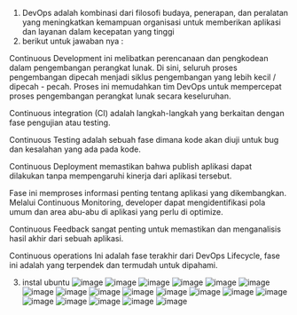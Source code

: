 1. DevOps adalah kombinasi dari filosofi budaya, penerapan, dan peralatan yang meningkatkan kemampuan organisasi untuk memberikan aplikasi dan layanan dalam kecepatan yang tinggi
2. berikut untuk jawaban nya :
   
Continuous Development ini melibatkan perencanaan dan pengkodean dalam pengembangan perangkat lunak. Di sini, seluruh proses pengembangan dipecah menjadi siklus pengembangan yang lebih kecil / dipecah - pecah. Proses ini memudahkan tim DevOps untuk mempercepat proses pengembangan perangkat lunak secara keseluruhan.

Continuous integration (CI) adalah langkah-langkah yang berkaitan dengan fase pengujian atau testing.

Continuous Testing adalah sebuah fase dimana kode akan diuji untuk bug dan kesalahan yang ada pada kode.

Continuous Deployment memastikan bahwa publish aplikasi dapat dilakukan tanpa mempengaruhi kinerja dari aplikasi tersebut.

Fase ini memproses informasi penting tentang aplikasi yang dikembangkan. Melalui Continuous Monitoring, developer dapat mengidentifikasi pola umum dan area abu-abu di aplikasi yang perlu di optimize.

Continuous Feedback sangat penting untuk memastikan dan menganalisis hasil akhir dari sebuah aplikasi.

Continuous operations Ini adalah fase terakhir dari DevOps Lifecycle, fase ini adalah yang terpendek dan termudah untuk dipahami.


3. instal ubuntu
   ![image](https://github.com/kevinhariya/devops18-dumbways-kevin/assets/135611481/6a8789ba-cfd0-4044-8059-893e62c1afb0)
   ![image](https://github.com/kevinhariya/devops18-dumbways-kevin/assets/135611481/64c6a759-4104-4f6e-873e-8b279fef47fa)
   ![image](https://github.com/kevinhariya/devops18-dumbways-kevin/assets/135611481/65276560-d32b-486c-95fb-99ae1f546fbe)
   ![image](https://github.com/kevinhariya/devops18-dumbways-kevin/assets/135611481/f808ddc6-13c0-4563-9c1e-cacb0cd31baf)
   ![image](https://github.com/kevinhariya/devops18-dumbways-kevin/assets/135611481/4a6c832a-03eb-4cff-8de4-ac0d02d76884)
   ![image](https://github.com/kevinhariya/devops18-dumbways-kevin/assets/135611481/2519909e-6e37-4cf4-bb5b-3140ca7acd2c)
   ![image](https://github.com/kevinhariya/devops18-dumbways-kevin/assets/135611481/f6273774-9a0a-4f16-b89f-6bb5bf354a23)
   ![image](https://github.com/kevinhariya/devops18-dumbways-kevin/assets/135611481/8e7603dc-41e8-47cc-956c-9e32f1eaa15b)
   ![image](https://github.com/kevinhariya/devops18-dumbways-kevin/assets/135611481/43ceb3c5-f886-46ee-b507-a11f3fefa607)
   ![image](https://github.com/kevinhariya/devops18-dumbways-kevin/assets/135611481/6a04e687-61fd-4933-9cc6-1f77a5ba912f)
   ![image](https://github.com/kevinhariya/devops18-dumbways-kevin/assets/135611481/971f8142-2ee5-419a-896e-731b05a18620)
   ![image](https://github.com/kevinhariya/devops18-dumbways-kevin/assets/135611481/15047a31-7953-45d3-9c33-820d549caeaf)
   ![image](https://github.com/kevinhariya/devops18-dumbways-kevin/assets/135611481/ecda0ce4-bb66-4904-9210-9720fed73178)
   ![image](https://github.com/kevinhariya/devops18-dumbways-kevin/assets/135611481/b1a2e838-941d-44d7-951c-2aa32574a5a4)
   ![image](https://github.com/kevinhariya/devops18-dumbways-kevin/assets/135611481/19b2e03f-c886-4a1f-884d-704a7b8ed304)
   ![image](https://github.com/kevinhariya/devops18-dumbways-kevin/assets/135611481/18fe6403-ba47-48ca-99af-5d616dac0512)
   ![image](https://github.com/kevinhariya/devops18-dumbways-kevin/assets/135611481/c5cec3a5-4854-4858-879a-a9b264f0717e)
   ![image](https://github.com/kevinhariya/devops18-dumbways-kevin/assets/135611481/7c01bedf-fe54-47d5-bd06-1dc46ecb18ce)
   ![image](https://github.com/kevinhariya/devops18-dumbways-kevin/assets/135611481/21231fbc-939e-46b5-b835-1e362a85c0a4)
   



















